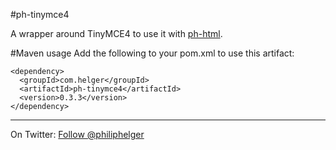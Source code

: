 #ph-tinymce4

A wrapper around TinyMCE4 to use it with [ph-html](https://github.com/phax/ph-html).

#Maven usage
Add the following to your pom.xml to use this artifact:
```
<dependency>
  <groupId>com.helger</groupId>
  <artifactId>ph-tinymce4</artifactId>
  <version>0.3.3</version>
</dependency>
```

---

On Twitter: <a href="https://twitter.com/philiphelger">Follow @philiphelger</a>
